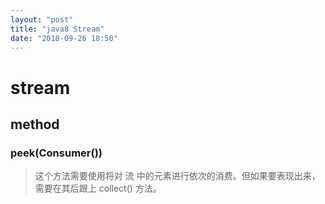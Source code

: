 ```yaml
---
layout: "post"
title: "java8 Stream"
date: "2018-09-26 18:50"
---
```


# stream

## method

### peek(Consumer())

> 这个方法需要使用将对 流 中的元素进行依次的消费。但如果要表现出来，需要在其后跟上 collect() 方法。
